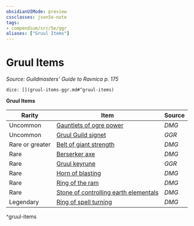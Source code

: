 ```yaml
---
obsidianUIMode: preview
cssclasses: json5e-note
tags:
- compendium/src/5e/ggr
aliases: ["Gruul Items"]
---
```

# Gruul Items
*Source: Guildmasters' Guide to Ravnica p. 175* 

`dice: [](gruul-items-ggr.md#^gruul-items)`

**Gruul Items**

| Rarity | Item | Source |
|--------|------|--------|
| Uncommon | [Gauntlets of ogre power](/3-Mechanics/CLI/items/gauntlets-of-ogre-power.md) | *DMG* |
| Uncommon | [Gruul Guild signet](/3-Mechanics/CLI/items/gruul-guild-signet-ggr.md) | *GGR* |
| Rare or greater | [Belt of giant strength](/3-Mechanics/CLI/items/belt-of-giant-strength.md) | *DMG* |
| Rare | [Berserker axe](/3-Mechanics/CLI/items/berserker-axe.md) | *DMG* |
| Rare | [Gruul keyrune](/3-Mechanics/CLI/items/gruul-keyrune-ggr.md) | *GGR* |
| Rare | [Horn of blasting](/3-Mechanics/CLI/items/horn-of-blasting.md) | *DMG* |
| Rare | [Ring of the ram](/3-Mechanics/CLI/items/ring-of-the-ram.md) | *DMG* |
| Rare | [Stone of controlling earth elementals](/3-Mechanics/CLI/items/stone-of-controlling-earth-elementals.md) | *DMG* |
| Legendary | [Ring of spell turning](/3-Mechanics/CLI/items/ring-of-spell-turning.md) | *DMG* |
^gruul-items